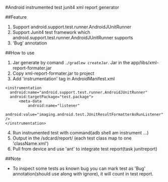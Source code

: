 #Android instrumented test junit4 xml report generator

##Feature
1. Support android.support.test.runner.AndroidJUnitRunner
2. Support Junit4 test framework which android.support.test.runner.AndroidJUnitRunner supports
3. 'Bug' annotation

##How to use
1. Jar generate by comand `./gradlew createJar`. Jar in the app/libs/xml-report-formater.jar
2. Copy xml-report-formater.jar to project
3. Add 'instrumentation' tag in AndroidManifest.xml

  ```
  <instrumentation
    android:name="android.support.test.runner.AndroidJUnitRunner"
    android:targetPackage="test.package">
        <meta-data
            android:name="listener"
            android:value="imaging.android.test.JUnitResultFormatterAsRunListener" />
  </instrumentation>
  ```
4. Run instrumented test with command(adb shell am instrument ...) 
5. Output in the /sdcard/report/ (each test class map to one 'className.xml')
6. Pull from device and use 'ant' to integrate test report(task junitreport)
  
##Note
* To inspect some tests as known bug you can mark test as 'Bug' annotation(should use along with ignore), it will count in test report. 

